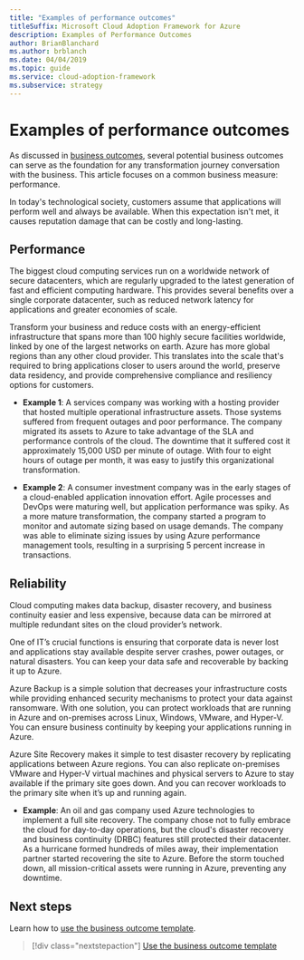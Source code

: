 ```yaml
---
title: "Examples of performance outcomes"
titleSuffix: Microsoft Cloud Adoption Framework for Azure
description: Examples of Performance Outcomes
author: BrianBlanchard
ms.author: brblanch
ms.date: 04/04/2019
ms.topic: guide
ms.service: cloud-adoption-framework
ms.subservice: strategy
---
```


# Examples of performance outcomes

As discussed in [business outcomes](index.md), several potential business outcomes can serve as the foundation for any transformation journey conversation with the business. This article focuses on a common business measure: performance.

In today's technological society, customers assume that applications will perform well and always be available. When this expectation isn't met, it causes reputation damage that can be costly and long-lasting.

## Performance

The biggest cloud computing services run on a worldwide network of secure datacenters, which are regularly upgraded to the latest generation of fast and efficient computing hardware. This provides several benefits over a single corporate datacenter, such as reduced network latency for applications and greater economies of scale.

Transform your business and reduce costs with an energy-efficient infrastructure that spans more than 100 highly secure facilities worldwide, linked by one of the largest networks on earth. Azure has more global regions than any other cloud provider. This translates into the scale that's required to bring applications closer to users around the world, preserve data residency, and provide comprehensive compliance and resiliency options for customers.

- **Example 1**: A services company was working with a hosting provider that hosted multiple operational infrastructure assets. Those systems suffered from frequent outages and poor performance. The company migrated its assets to Azure to take advantage of the SLA and performance controls of the cloud. The downtime that it suffered cost it approximately 15,000 USD per minute of outage. With four to eight hours of outage per month, it was easy to justify this organizational transformation.

- **Example 2**: A consumer investment company was in the early stages of a cloud-enabled application innovation effort. Agile processes and DevOps were maturing well, but application performance was spiky. As a more mature transformation, the company started a program to monitor and automate sizing based on usage demands. The company was able to eliminate sizing issues by using Azure performance management tools, resulting in a surprising 5 percent increase in transactions.

## Reliability

Cloud computing makes data backup, disaster recovery, and business continuity easier and less expensive, because data can be mirrored at multiple redundant sites on the cloud provider’s network.

One of IT’s crucial functions is ensuring that corporate data is never lost and applications stay available despite server crashes, power outages, or natural disasters. You can keep your data safe and recoverable by backing it up to Azure.

Azure Backup is a simple solution that decreases your infrastructure costs while providing enhanced security mechanisms to protect your data against ransomware. With one solution, you can protect workloads that are running in Azure and on-premises across Linux, Windows, VMware, and Hyper-V. You can ensure business continuity by keeping your applications running in Azure.

Azure Site Recovery makes it simple to test disaster recovery by replicating applications between Azure regions. You can also replicate on-premises VMware and Hyper-V virtual machines and physical servers to Azure to stay available if the primary site goes down. And you can recover workloads to the primary site when it’s up and running again.

- **Example**: An oil and gas company used Azure technologies to implement a full site recovery. The company chose not to fully embrace the cloud for day-to-day operations, but the cloud's disaster recovery and business continuity (DRBC) features still protected their datacenter. As a hurricane formed hundreds of miles away, their implementation partner started recovering the site to Azure. Before the storm touched down, all mission-critical assets were running in Azure, preventing any downtime.

## Next steps

Learn how to [use the business outcome template](./how-to-use-the-business-outcome-template.md).

> [!div class="nextstepaction"]
> [Use the business outcome template](./how-to-use-the-business-outcome-template.md)
